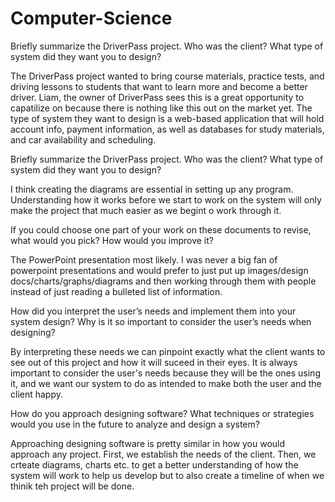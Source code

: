 # Computer-Science

Briefly summarize the DriverPass project. Who was the client? What type of system did they want you to design?

The DriverPass project wanted to bring course materials, practice tests, and driving lessons to students that want to learn more and become a better driver. Liam, the owner of DriverPass sees this is a great opportunity to capatilize on because there is nothing like this out on the market yet. The type of system they want to design is a web-based application that will hold account info, payment information, as well as databases for study materials, and car availability and scheduling.

Briefly summarize the DriverPass project. Who was the client? What type of system did they want you to design?

I think creating the diagrams are essential in setting up any program. Understanding how it works before we start to work on the system will only make the project that much easier as we begint o work through it. 

If you could choose one part of your work on these documents to revise, what would you pick? How would you improve it?

The PowerPoint presentation most likely. I was never a big fan of powerpoint presentations and would prefer to just put up images/design docs/charts/graphs/diagrams and then working through them with people instead of just reading a bulleted list of information. 

How did you interpret the user’s needs and implement them into your system design? Why is it so important to consider the user’s needs when designing?

By interpreting these needs we can pinpoint exactly what the client wants to see out of this project and how it will suceed in their eyes. It is always important to consider the user's needs because they will be the ones using it, and we want our system to do as intended to make both the user and the client happy. 

How do you approach designing software? What techniques or strategies would you use in the future to analyze and design a system?

Approaching designing software is pretty similar in how you would approach any project. First, we establish the needs of the client. Then, we crteate diagrams, charts etc. to get a better understanding of how the system will work to help us develop but to also create a timeline of when we thinik teh project will be done. 
